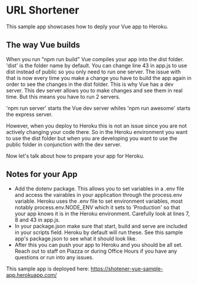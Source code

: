 # URL Shortener
This sample app showcases how to deply your Vue app to Heroku.

## The way Vue builds
When you run "npm run build" Vue compiles your app into the dist folder. 'dist' is the folder name by default. You can change line 43 in app.js to use dist instead of public so you only need to run one server. The issue with that is now every time you make a change you have to build the app again in order to see the changes in the dist folder. This is why Vue has a dev server. This dev server allows you to make changes and see them in real time. But this means you have to run 2 servers. 

'npm run server' starts the Vue dev server whiles 'npm run awesome' starts the express server.

However, when you deploy to Heroku this is not an issue since you are not actively changing your code there. So in the Heroku environment you want to use the dist folder but when you are developing you want to use the public folder in conjunction with the dev server.

Now let's talk about how to prepare your app for Heroku.

## Notes for your App
- Add the dotenv package. This allows you to set variables in a .env file and access the vairables in your application through the process.env variable. Heroku uses the .env file to set environment variables, most notably process.env.NODE_ENV which it sets to 'Production' so that your app knows it is in the Heroku environment. Carefully look at lines 7, 8 and 43 in app.js.
- In your package.json make sure that start, build and serve are included in your scripts field. Heroku by default will run these. See this sample app's package.json to see what it should look like.
- After this you can push your app to Heroku and you should be all set. Reach out to staff on Piazza or during Office Hours if you have any questions or run into any issues.

This sample app is deployed here: https://shotener-vue-sample-app.herokuapp.com/
